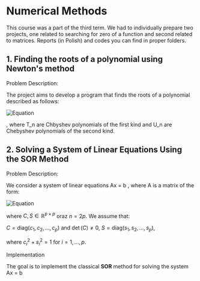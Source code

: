 # Numerical Methods
This course was a part of the third term. We had to individually prepare two projects, one related to searching for zero of a function and second related to matrices. Reports (in Polish) and codes you can find in proper folders.

## 1. Finding the roots of a polynomial using Newton's method

Problem Description:

The project aims to develop a program that finds the roots of a polynomial described as follows:

![Equation](https://latex.codecogs.com/png.latex?\color{red}w_n(x)%20=%20a_0%20+%20a_1%20(T_1(x)%20-%20U_1(x))%20+%20\cdots%20+%20a_n%20(T_n(x)%20-%20U_n(x)))

, where T_n are Chbyshev polynomials of the first kind and U_n are Chebyshev polynomials of the second kind.

## 2. Solving a System of Linear Equations Using the SOR Method

Problem Description:

We consider a system of linear equations  Ax = b , where  A  is a matrix of the form:

![Equation](https://latex.codecogs.com/svg.latex?\color{red}A%20%3D%20%5Cbegin%7Bpmatrix%7D%20C%20%26%20S%20%5C%5C%20-S%20%26%20C%20%5Cend%7Bpmatrix%7D)

where $C, S \in \mathbb{R}^{p \times p}$ oraz $n = 2p$. We assume that:

$C = \text{diag}(c_1, c_2, ..., c_p)$
and $\det(C) \neq 0$, 
$S = \text{diag}(s_1, s_2, ..., s_p)$,

where $c_i^2 + s_i^2 = 1$ for $i = 1, ..., p$.

Implementation

The goal is to implement the classical **SOR** method for solving the system  Ax = b  